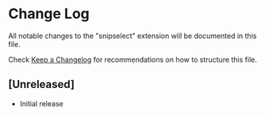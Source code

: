 # Change Log

All notable changes to the "snipselect" extension will be documented in this file.

Check [Keep a Changelog](http://keepachangelog.com/) for recommendations on how to structure this file.

## [Unreleased]

- Initial release
